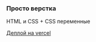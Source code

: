 ### Просто верстка
HTML и CSS + CSS переменные

[Деплой на vercel](https://layout-designer-project-lvl1-pied.vercel.app/)